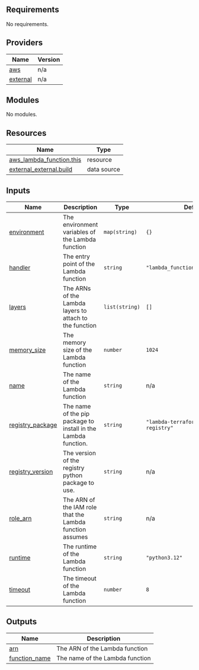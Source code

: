 <!-- BEGIN_TF_DOCS -->
## Requirements

No requirements.

## Providers

| Name | Version |
|------|---------|
| <a name="provider_aws"></a> [aws](#provider\_aws) | n/a |
| <a name="provider_external"></a> [external](#provider\_external) | n/a |

## Modules

No modules.

## Resources

| Name | Type |
|------|------|
| [aws_lambda_function.this](https://registry.terraform.io/providers/hashicorp/aws/latest/docs/resources/lambda_function) | resource |
| [external_external.build](https://registry.terraform.io/providers/hashicorp/external/latest/docs/data-sources/external) | data source |

## Inputs

| Name | Description | Type | Default | Required |
|------|-------------|------|---------|:--------:|
| <a name="input_environment"></a> [environment](#input\_environment) | The environment variables of the Lambda function | `map(string)` | `{}` | no |
| <a name="input_handler"></a> [handler](#input\_handler) | The entry point of the Lambda function | `string` | `"lambda_function.lambda_handler"` | no |
| <a name="input_layers"></a> [layers](#input\_layers) | The ARNs of the Lambda layers to attach to the function | `list(string)` | `[]` | no |
| <a name="input_memory_size"></a> [memory\_size](#input\_memory\_size) | The memory size of the Lambda function | `number` | `1024` | no |
| <a name="input_name"></a> [name](#input\_name) | The name of the Lambda function | `string` | n/a | yes |
| <a name="input_registry_package"></a> [registry\_package](#input\_registry\_package) | The name of the pip package to install in the Lambda function. | `string` | `"lambda-terraform-module-registry"` | no |
| <a name="input_registry_version"></a> [registry\_version](#input\_registry\_version) | The version of the registry python package to use. | `string` | n/a | yes |
| <a name="input_role_arn"></a> [role\_arn](#input\_role\_arn) | The ARN of the IAM role that the Lambda function assumes | `string` | n/a | yes |
| <a name="input_runtime"></a> [runtime](#input\_runtime) | The runtime of the Lambda function | `string` | `"python3.12"` | no |
| <a name="input_timeout"></a> [timeout](#input\_timeout) | The timeout of the Lambda function | `number` | `8` | no |

## Outputs

| Name | Description |
|------|-------------|
| <a name="output_arn"></a> [arn](#output\_arn) | The ARN of the Lambda function |
| <a name="output_function_name"></a> [function\_name](#output\_function\_name) | The name of the Lambda function |
<!-- END_TF_DOCS -->